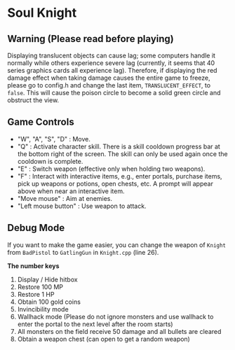 # Soul Knight

## Warning (Please read before playing)
Displaying translucent objects can cause lag; some computers handle it normally while others experience severe lag (currently, it seems that 40 series graphics cards all experience lag). Therefore, if displaying the red damage effect when taking damage causes the entire game to freeze, please go to config.h and change the last item, `TRANSLUCENT_EFFECT`, to `false`. This will cause the poison circle to become a solid green circle and obstruct the view.


## Game Controls
- "W", "A", "S", "D" : Move.
- "Q" : Activate character skill. There is a skill cooldown progress bar at the bottom right of the screen. The skill can only be used again once the cooldown is complete.
- "E" : Switch weapon (effective only when holding two weapons).
- "F" : Interact with interactive items, e.g., enter portals, purchase items, pick up weapons or potions, open chests, etc. A prompt will appear above when near an interactive item.
- "Move mouse" : Aim at enemies.
- "Left mouse button" : Use weapon to attack.

## Debug Mode
If you want to make the game easier, you can change the weapon of `Knight` from `BadPistol` to `GatlingGun` in `Knight.cpp` (line 26).

**The number keys**
1. Display / Hide hitbox
2. Restore 100 MP
3. Restore 1 HP
4. Obtain 100 gold coins
5. Invincibility mode
6. Wallhack mode (Please do not ignore monsters and use wallhack to enter the portal to the next level after the room starts)
7. All monsters on the field receive 50 damage and all bullets are cleared
8. Obtain a weapon chest (can open to get a random weapon)